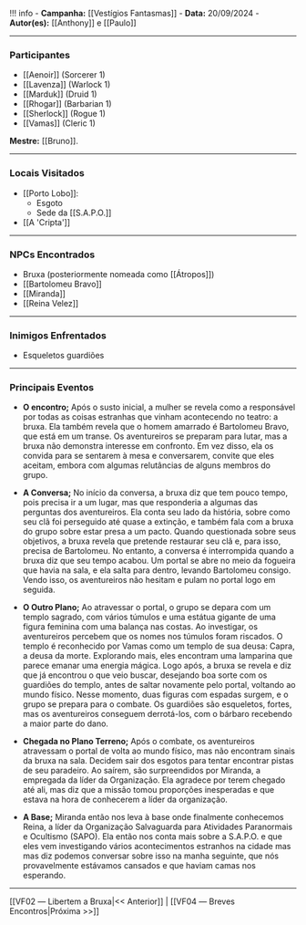 !!! info
	- **Campanha:** [[Vestígios Fantasmas]]
	- **Data:** 20/09/2024
	- **Autor(es):** [[Anthony]] e [[Paulo]]

---

### Participantes

- [[Aenoir]] (Sorcerer 1)
- [[Lavenza]] (Warlock 1)
- [[Marduk]] (Druid 1)
- [[Rhogar]] (Barbarian 1)
- [[Sherlock]] (Rogue 1)
- [[Vamas]] (Cleric 1)

**Mestre:** [[Bruno]].

---  

### Locais Visitados

- [[Porto Lobo]]:
	- Esgoto
	- Sede da [[S.A.P.O.]]
- [[A 'Cripta']]

---

### NPCs Encontrados

- Bruxa (posteriormente nomeada como [[Átropos]])
- [[Bartolomeu Bravo]]
- [[Miranda]]
- [[Reina Velez]]

---

### Inimigos Enfrentados

- Esqueletos guardiões

---

### Principais Eventos

- **O encontro;** Após o susto inicial, a mulher se revela como a responsável por todas as coisas estranhas que vinham acontecendo no teatro: a bruxa. Ela também revela que o homem amarrado é Bartolomeu Bravo, que está em um transe. Os aventureiros se preparam para lutar, mas a bruxa não demonstra interesse em confronto. Em vez disso, ela os convida para se sentarem à mesa e conversarem, convite que eles aceitam, embora com algumas relutâncias de alguns membros do grupo.

- **A Conversa;** No início da conversa, a bruxa diz que tem pouco tempo, pois precisa ir a um lugar, mas que responderia a algumas das perguntas dos aventureiros. Ela conta seu lado da história, sobre como seu clã foi perseguido até quase a extinção, e também fala com a bruxa do grupo sobre estar presa a um pacto. Quando questionada sobre seus objetivos, a bruxa revela que pretende restaurar seu clã e, para isso, precisa de Bartolomeu. No entanto, a conversa é interrompida quando a bruxa diz que seu tempo acabou. Um portal se abre no meio da fogueira que havia na sala, e ela salta para dentro, levando Bartolomeu consigo. Vendo isso, os aventureiros não hesitam e pulam no portal logo em seguida.

- **O Outro Plano;**  Ao atravessar o portal, o grupo se depara com um templo sagrado, com vários túmulos e uma estátua gigante de uma figura feminina com uma balança nas costas. Ao investigar, os aventureiros percebem que os nomes nos túmulos foram riscados. O templo é reconhecido por Vamas como um templo de sua deusa: Capra, a deusa da morte. Explorando mais, eles encontram uma lamparina que parece emanar uma energia mágica. Logo após, a bruxa se revela e diz que já encontrou o que veio buscar, desejando boa sorte com os guardiões do templo, antes de saltar novamente pelo portal, voltando ao mundo físico. Nesse momento, duas figuras com espadas surgem, e o grupo se prepara para o combate. Os guardiões são esqueletos, fortes, mas os aventureiros conseguem derrotá-los, com o bárbaro recebendo a maior parte do dano.

- **Chegada no Plano Terreno;** Após o combate, os aventureiros atravessam o portal de volta ao mundo físico, mas não encontram sinais da bruxa na sala. Decidem sair dos esgotos para tentar encontrar pistas de seu paradeiro. Ao saírem, são surpreendidos por Miranda, a empregada da líder da Organização. Ela agradece por terem chegado até ali, mas diz que a missão tomou proporções inesperadas e que estava na hora de conhecerem a líder da organização.

- **A Base;** Miranda então nos leva à base onde finalmente conhecemos Reina, a líder da Organização Salvaguarda para Atividades Paranormais e Ocultismo (SAPO). Ela então nos conta mais sobre a S.A.P.O. e que eles vem investigando vários acontecimentos estranhos na cidade mas mas diz podemos conversar sobre isso na manha seguinte, que nós provavelmente estávamos cansados e que haviam camas nos esperando.

---

[[VF02 ― Libertem a Bruxa|<< Anterior]] | [[VF04 ― Breves Encontros|Próxima >>]]
